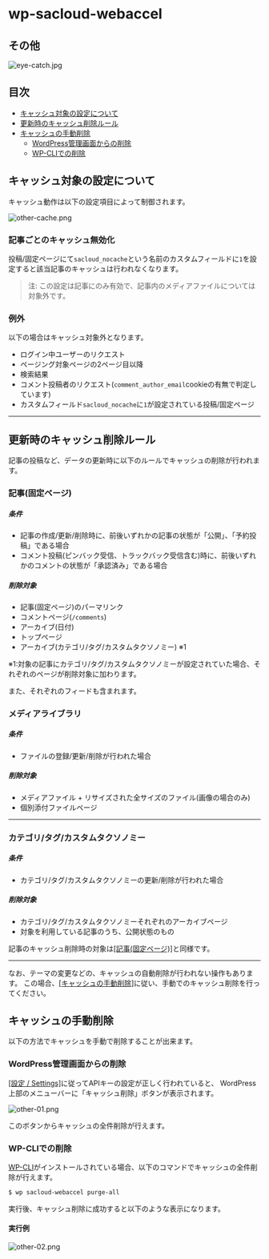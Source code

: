 # wp-sacloud-webaccel

## その他

![eye-catch.jpg](images/eye-catch.jpg)

## 目次

  - [キャッシュ対象の設定について](#キャッシュ対象の設定について)
  - [更新時のキャッシュ削除ルール](#更新時のキャッシュ削除ルール)
  - [キャッシュの手動削除](#キャッシュの手動削除)
    - [WordPress管理画面からの削除](#wordpress管理画面からの削除)
    - [WP-CLIでの削除](#wp-cliでの削除)
    
## キャッシュ対象の設定について

キャッシュ動作は以下の設定項目によって制御されます。

![other-cache.png](images/other-cache.png)

### 記事ごとのキャッシュ無効化

投稿/固定ページにて`sacloud_nocache`という名前のカスタムフィールドに`1`を設定すると該当記事のキャッシュは行われなくなります。  
> 注: この設定は記事にのみ有効で、記事内のメディアファイルについては対象外です。

### 例外

以下の場合はキャッシュ対象外となります。

  - ログイン中ユーザーのリクエスト
  - ページング対象ページの2ページ目以降
  - 検索結果
  - コメント投稿者のリクエスト(`comment_author_email`cookieの有無で判定しています)
  - カスタムフィールド`sacloud_nocache`に`1`が設定されている投稿/固定ページ

---

## 更新時のキャッシュ削除ルール

記事の投稿など、データの更新時に以下のルールでキャッシュの削除が行われます。

### 記事(固定ページ)

##### 条件

  - 記事の作成/更新/削除時に、前後いずれかの記事の状態が「公開」、「予約投稿」である場合
  - コメント投稿(ピンバック受信、トラックバック受信含む)時に、前後いずれかのコメントの状態が「承認済み」である場合

##### 削除対象

  - 記事(固定ページ)のパーマリンク
  - コメントページ(`/comments`)
  - アーカイブ(日付)
  - トップページ
  - アーカイブ(カテゴリ/タグ/カスタムタクソノミー) ※1

※1:対象の記事にカテゴリ/タグ/カスタムタクソノミーが設定されていた場合、それぞれのページが削除対象に加わります。

また、それぞれのフィードも含まれます。

### メディアライブラリ

##### 条件

  - ファイルの登録/更新/削除が行われた場合

##### 削除対象

  - メディアファイル + リサイズされた全サイズのファイル(画像の場合のみ)
  - 個別添付ファイルページ

---

### カテゴリ/タグ/カスタムタクソノミー

##### 条件

  - カテゴリ/タグ/カスタムタクソノミーの更新/削除が行われた場合

##### 削除対象

  - カテゴリ/タグ/カスタムタクソノミーそれぞれのアーカイブページ
  - 対象を利用している記事のうち、公開状態のもの
  
記事のキャッシュ削除時の対象は[[記事(固定ページ)]](#記事(固定ページ))と同様です。


---

なお、テーマの変更などの、キャッシュの自動削除が行われない操作もあります。
この場合、[[キャッシュの手動削除]](#キャッシュの手動削除)に従い、手動でのキャッシュ削除を行ってください。


## キャッシュの手動削除

以下の方法でキャッシュを手動で削除することが出来ます。

### WordPress管理画面からの削除

[[設定 / Settings]](Settings.md)に従ってAPIキーの設定が正しく行われていると、
WordPress上部のメニューバーに「キャッシュ削除」ボタンが表示されます。

![other-01.png](images/other-01.png)

このボタンからキャッシュの全件削除が行えます。

### WP-CLIでの削除

[WP-CLI](http://wp-cli.org)がインストールされている場合、以下のコマンドでキャッシュの全件削除が行えます。

```bash
$ wp sacloud-webaccel purge-all
```

実行後、キャッシュ削除に成功すると以下のような表示になります。

#### 実行例

![other-02.png](images/other-02.png)

